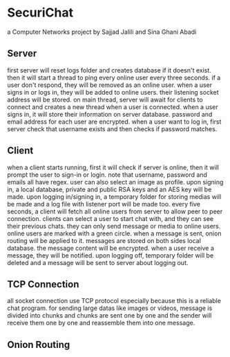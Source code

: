 # SecuriChat
a Computer Networks project
by Sajjad Jalili and Sina Ghani Abadi

## Server
first server will reset logs folder and creates database if it doesn't exist.
then it will start a thread to ping every online user every three seconds. if a user don't respond, they will be removed as an online user.
when a user signs in or logs in, they will be added to online users. their listening socket address will be stored.
on main thread, server will await for clients to connect and creates a new thread when a user is connected.
when a user signs in, it will store their information on server database.
password and email address for each user are encrypted.
when a user want to log in, first server check that username exists and then checks if password matches.


## Client
when a client starts running, first it will check if server is online, then it will prompt the user to sign-in or login.
note that username, password and emails all have regex. user can also select an image as profile.
upon signing in, a local database, private and public RSA keys and an AES key will be made.
upon logging in/signing in, a temporary folder for storing medias will be made and a log file with listener port will be made too.
every five seconds, a client will fetch all online users from server to allow peer to peer connection.
clients can select a user to start chat with, and they can see their previous chats. they can only send message or media to online users.
online users are marked with a green circle. when a message is sent, onion routing will be applied to it.
messages are stored on both sides local database. the message content will be encrypted.
when a user receive a message, they will be notified.
upon logging off, temporary folder will be deleted and a message will be sent to server about logging out.


## TCP Connection
all socket connection use TCP protocol especially because this is a reliable chat program.
for sending large datas like images or videos, message is divided into chunks and chunks are sent one by one and
the sender will receive them one by one and reassemble them into one message.

## Onion Routing